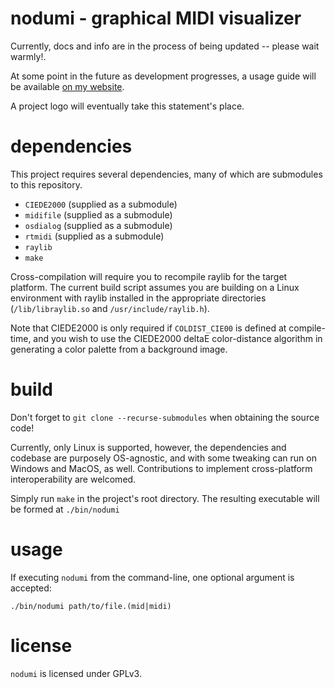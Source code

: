 # nodumi - graphical MIDI visualizer
Currently, docs and info are in the process of being updated -- please wait warmly!.

At some point in the future as development progresses, a usage guide will be available [on my website](https://iika.re/nodumi/ "nodumi website").

A project logo will eventually take this statement's place.

# dependencies
This project requires several dependencies, many of which are submodules to this repository.

* `CIEDE2000` (supplied as a submodule)
* `midifile` (supplied as a submodule)
* `osdialog` (supplied as a submodule)
* `rtmidi` (supplied as a submodule)
* `raylib`
* `make`

Cross-compilation will require you to recompile raylib for the target platform. The current build script assumes you are building on a Linux environment with raylib installed in the appropriate directories (`/lib/libraylib.so` and `/usr/include/raylib.h`).

Note that CIEDE2000 is only required if `COLDIST_CIE00` is defined at compile-time, and you wish to use the CIEDE2000 
deltaE color-distance algorithm in generating a color palette from a background image.

# build
Don't forget to `git clone --recurse-submodules` when obtaining the source code!

Currently, only Linux is supported, however, the dependencies and codebase are
purposely OS-agnostic, and with some tweaking can run on Windows and MacOS, as
well. Contributions to implement cross-platform interoperability are welcomed.

Simply run `make` in the project's root directory. The resulting executable
will be formed at `./bin/nodumi`

# usage
If executing `nodumi` from the command-line, one optional argument is accepted:
```
./bin/nodumi path/to/file.(mid|midi)
```

# license
`nodumi` is licensed under GPLv3.

